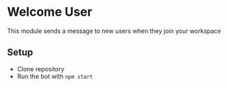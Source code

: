 # Welcome User

This module sends a message to new users when they join your workspace

## Setup

- Clone repository
- Run the bot with `npm start`

